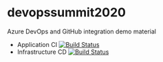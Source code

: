 # devopssummit2020

Azure DevOps and GitHub integration demo material

- Application CI [![Build Status](https://dev.azure.com/InsightAUS/DevopsSummit2020/_apis/build/status/Application%20CI?branchName=master)](https://dev.azure.com/InsightAUS/DevopsSummit2020/_build/latest?definitionId=90&branchName=master)
- Infrastructure CD [![Build Status](https://dev.azure.com/InsightAUS/DevopsSummit2020/_apis/build/status/Infrastructure%20CD?branchName=master)](https://dev.azure.com/InsightAUS/DevopsSummit2020/_build/latest?definitionId=89&branchName=master)